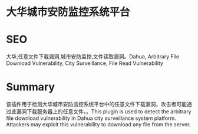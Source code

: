 # 大华城市安防监控系统平台
# SEO
大华,任意文件下载漏洞,城市安防监控,文件读取漏洞。Dahua, Arbitrary File Download Vulnerability, City Surveillance, File Read Vulnerability
# Summary
该插件用于检测大华城市安防监控系统平台中的任意文件下载漏洞，攻击者可能通过此漏洞下载服务器上的任意文件。。This plugin is used to detect the arbitrary file download vulnerability in Dahua city surveillance system platform. Attackers may exploit this vulnerability to download any file from the server.
